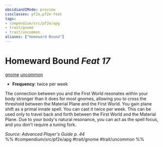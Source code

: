 ```yaml
---
obsidianUIMode: preview
cssclasses: pf2e,pf2e-feat
tags:
- compendium/src/pf2e/apg
- trait/gnome
- trait/uncommon
aliases: ["Homeward Bound"]
---
```

# Homeward Bound  *Feat 17*  
[gnome](rules/traits/gnome.md "Gnome Ancestry & Heritage Trait")  [uncommon](rules/traits/uncommon.md "Uncommon Rarity Trait")  

- **Frequency**: twice per week

The connection between you and the First World resonates within your body stronger than it does for most gnomes, allowing you to cross the threshold between the Material Plane and the First World. You gain plane shift as a primal innate spell. You can cast it twice per week. This can be used only to travel back and forth between the First World and the Material Plane. Due to your body's natural resonance, you can act as the spell focus, and you don't require a tuning fork.

*Source: Advanced Player's Guide p. 44*  
%% #compendium/src/pf2e/apg #trait/gnome #trait/uncommon %%